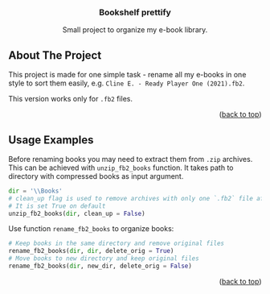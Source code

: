 <!-- Improved compatibility of back to top link: See: https://github.com/othneildrew/Best-README-Template/pull/73 -->
<a id="readme-top"></a>
<!--
*** Thanks for checking out the Best-README-Template. If you have a suggestion
*** that would make this better, please fork the repo and create a pull request
*** or simply open an issue with the tag "enhancement".
*** Don't forget to give the project a star!
*** Thanks again! Now go create something AMAZING! :D
-->




<!-- PROJECT LOGO -->
<br />

<h3 align="center">Bookshelf prettify</h3>

  <p align="center">
    Small project to organize my e-book library.
    <br />


<!-- ABOUT THE PROJECT -->
## About The Project

This project is made for one simple task - rename all my e-books in one style to sort them easily, e.g. `Cline E. - Ready Player One (2021).fb2`.

This version works only for `.fb2` files.

<p align="right">(<a href="#readme-top">back to top</a>)</p>




## Usage Examples

Before renaming books you may need to extract them from `.zip` archives. This can be achieved with `unzip_fb2_books` function.
It takes path to directory with compressed books as input argument.

```python
dir = '\\Books'
# clean_up flag is used to remove archives with only one `.fb2` file after extracting
# It is set True on default
unzip_fb2_books(dir, clean_up = False)
```

Use function `rename_fb2_books` to organize books:
```python
# Keep books in the same directory and remove original files
rename_fb2_books(dir, dir, delete_orig = True)
# Move books to new directory and keep original files
rename_fb2_books(dir, new_dir, delete_orig = False)
```

<p align="right">(<a href="#readme-top">back to top</a>)</p>

